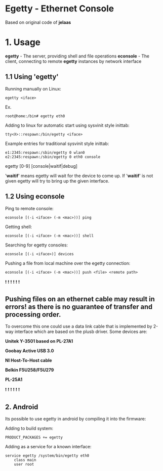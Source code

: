 
# Egetty - Ethernet Console

Based on original code of **jelaas**

# 1. Usage

**egetty** - The server, providing shell and file operations
**econsole** - The client, connecting to remote **egetty** instances by network interface

## 1.1 Using 'egetty'

Running manually on Linux:
```
egetty <iface>
```
Ex.
```
root@home:/bin# egetty eth0
```
Adding to linux for automatic start using sysvinit style inittab:
```
tty<X>::respawn:/bin/egetty <iface>
```

Example entries for traditional sysvinit style inittab:
```
e1:2345:respawn:/sbin/egetty 0 wlan0
e2:2345:respawn:/sbin/egetty 0 eth0 console
```

egetty [0-9] <dev> [console|waitif|debug]

'**waitif**' means egetty will wait for the device to come up.
If '**waitif**' is not given egetty will try to bring up the given interface.

## 1.2 Using econsole

Ping to remote console:
```
econsole [(-i <iface> (-m <mac>))] ping
```

Getting shell:
```
econsole [(-i <iface> (-m <mac>))] shell
```

Searching for egetty consoles:
```
econsole [(-i <iface>)] devices
```

Pushing a file from local machine over the egetty connection:

```
econsole [(-i <iface> (-m <mac>))] push <file> <remote path>
```

:exclamation: :exclamation: :exclamation: :exclamation: :exclamation: :exclamation:
 ## Pushing files on an ethernet cable may result in errors! as there is no guarantee of transfer and processing order.
 To overcome this one could use a data link cable that is implemented by 2-way interface which are based on the plusb driver.
 Some devices are:

 **Unitek Y-3501 based on PL-27A1**
 
 **Goobay Active USB 3.0**

 **NI Host-To-Host cable**

 **Belkin F5U258/F5U279**

 **PL-25A1**

:exclamation: :exclamation: :exclamation: :exclamation: :exclamation: :exclamation:


## 2. Android

Its possible to use egetty in android by compiling it into the firmware:

Adding to build system:

```
PRODUCT_PACKAGES += egetty
```

Adding as a service for a known interface:
```
service egetty /system/bin/egetty eth0
    class main
    user root
```

